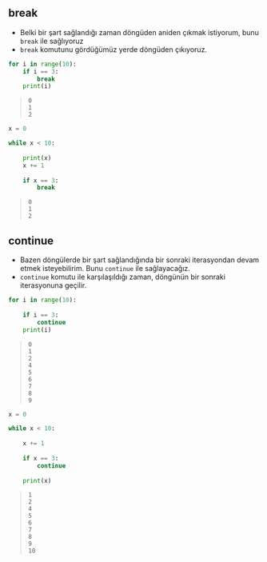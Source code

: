 
## break

* Belki bir şart sağlandığı zaman döngüden aniden çıkmak istiyorum, bunu `break` ile sağlıyoruz
* `break` komutunu gördüğümüz yerde döngüden çıkıyoruz.




```python
for i in range(10):
    if i == 3:
        break
    print(i)
```

> ```text
> 0
> 1
> 2
> ```



```python
x = 0

while x < 10:
    
    print(x)
    x += 1
    
    if x == 3:
        break
```

> ```text
> 0
> 1
> 2
> ```

## continue

- Bazen döngülerde bir şart sağlandığında bir sonraki iterasyondan devam etmek isteyebilirim. Bunu `continue` ile sağlayacağız.
- `continue` komutu ile karşılaşıldığı zaman, döngünün bir sonraki iterasyonuna geçilir.

```python
for i in range(10):
    
    if i == 3:
        continue
    print(i)

```

> ```text
> 0
> 1
> 2
> 4
> 5
> 6
> 7
> 8
> 9
> ```




```python
x = 0

while x < 10:
    
    x += 1
    
    if x == 3:
        continue
    
    print(x)
```

> ```text
> 1
> 2
> 4
> 5
> 6
> 7
> 8
> 9
> 10
> ```
